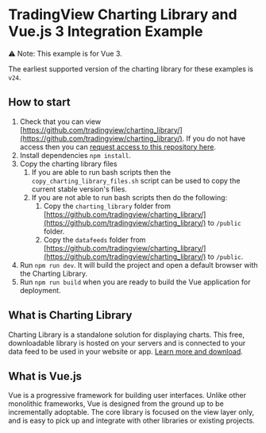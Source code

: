 # TradingView Charting Library and Vue.js 3 Integration Example

⚠️ Note: This example is for Vue 3.

The earliest supported version of the charting library for these examples is
`v24`.

## How to start

1. Check that you can view
   [https://github.com/tradingview/charting_library/](https://github.com/tradingview/charting_library/).
   If you do not have access then you can
   [request access to this repository here](https://www.tradingview.com/HTML5-stock-forex-bitcoin-charting-library/).
1. Install dependencies `npm install`.
1. Copy the charting library files
   1. If you are able to run bash scripts then the
      `copy_charting_library_files.sh` script can be used to copy the current
      stable version's files.
   1. If you are not able to run bash scripts then do the following:
      1. Copy the `charting_library` folder from
         [https://github.com/tradingview/charting_library/](https://github.com/tradingview/charting_library/)
         to `/public` folder.
      1. Copy the `datafeeds` folder from
         [https://github.com/tradingview/charting_library/](https://github.com/tradingview/charting_library/)
         to `/public`.
1. Run `npm run dev`. It will build the project and open a default browser
   with the Charting Library.
1. Run `npm run build` when you are ready to build the Vue application for deployment.

## What is Charting Library

Charting Library is a standalone solution for displaying charts. This free,
downloadable library is hosted on your servers and is connected to your data
feed to be used in your website or app.
[Learn more and download](https://www.tradingview.com/HTML5-stock-forex-bitcoin-charting-library/).

## What is Vue.js

Vue is a progressive framework for building user interfaces. Unlike other
monolithic frameworks, Vue is designed from the ground up to be incrementally
adoptable. The core library is focused on the view layer only, and is easy to
pick up and integrate with other libraries or existing projects.
